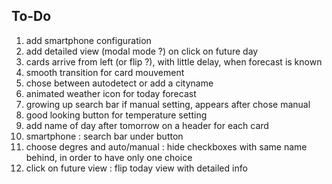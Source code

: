 ## To-Do
1. add smartphone configuration
2. add detailed view (modal mode ?) on click on future day
2. cards arrive from left (or flip ?), with little delay, when forecast is known
2. smooth transition for card mouvement
2. chose between autodetect or add a cityname
3. animated weather icon for today forecast
4. growing up search bar if manual setting, appears after chose manual
5. good looking button for temperature setting
6. add name of day after tomorrow on a header for each card
7. smartphone : search bar under button
8. choose degres and auto/manual : hide checkboxes with same name behind, in order to have only one choice 
9. click on future view : flip today view with detailed info